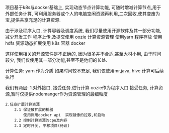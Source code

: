 项目基于k8s与docker基础上, 实现动态节点计算功能, 可随时增减计算节点,用于外部任务计算, 可利用服务器或个人的电脑空闲资源再利用,二次回收,使其变废为宝,提供共享充足的计算资源.

由于涉及程序入口, 计算容器及调度系统, 我们尽量使用开源软件及其一部分功能,减少开发工作
程序上传,及提交使用 oozie
计算资源管理 使用yarn
程序存放 使用hdfs
资源动态扩展使用 k8s
容器 docker

这样使用相关的开源软件是不正确的, 因为很多并不合适,甚至大材小用, 由于时间较少, 我们仅使用其一部分功能,甚至不是他们的长处.

计算任务:  yarn 作为介质
如果时间较不充足, 我们仅使用mr,java, hive 计算可后续执行

我们有两层:
	1.对外接口, 接受任务,进行计算
		oozie作为程序入口
		接受任务, 计算资源,暂时仅提供nodemanger作为资源管理的最细粒度
		
	2.任意扩展计算资源
		2.1 保证被扩展的机器
			使用调用docker api  实现镜像的拉取,和启动
		2.2 控制计算资源的cpu及内存
		2.3 定时开关, 平移项目(待议)
